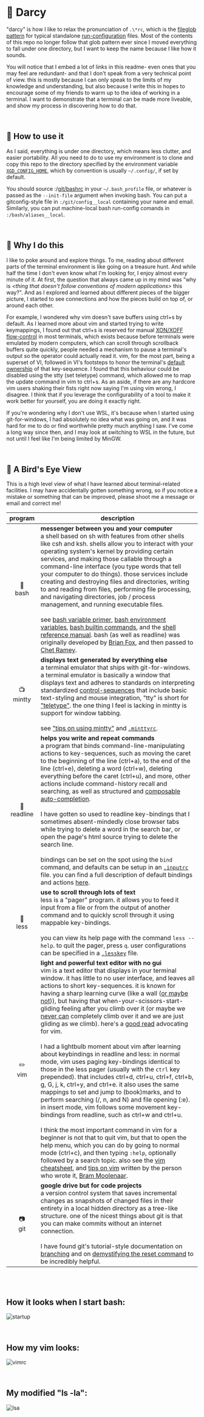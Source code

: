 
# :womans_hat: Darcy

"darcy" is how I like to relax the pronunciation of `.\*rc`, which is the [fileglob pattern](tldp.org/LDP/GNU-Linux-Tools-Summary/html/x11655.htm) for typical standalone [run-configuration](wikipedia.org/wiki/Configuration_file) files. Most of the contents of this repo no longer follow that glob pattern ever since I moved everything to fall under one directory, but I want to keep the name because I like how it sounds.

You will notice that I embed a lot of links in this readme- even ones that you may feel are redundant- and that I don't speak from a very technical point of view. this is mostly because I can only speak to the limits of my knowledge and understanding, but also because I write this in hopes to encourage some of my friends to warm up to the idea of working in a terminal. I want to demonstrate that a terminal can be made more liveable, and show my process in discovering how to do that.

<br>

## :briefcase: How to use it
As I said, everything is under one directory, which means less clutter, and easier portability. All you need to do to use my environment is to clone and copy this repo to the directory specified by the environment variable [`XGD_CONFIG_HOME`](standards.freedesktop.org/basedir-spec/basedir-spec-latest.html), which by convention is usually `~/.config/`, if set by default.

You should source :/[git/bashrc](git/bashrc) in your `~/.bash_profile` file, or whatever is passed as the `--init-file` argument when invoking bash. You can put a gitconfig-style file in `:/git/config__local` containing your name and email. Similarly, you can put machine-local bash run-config comands in `:/bash/aliases__local`.

<br>

## :turtle: Why I do this
I like to poke around and explore things. To me, reading about different parts of the terminal environment is like going on a treasure hunt. And while half the time I don't even know what I'm looking for, I enjoy almost every minute of it. At first, the question that always came up in my mind was "why is *<thing that doesn't follow conventions of modern applications>* this way?". And as I explored and learned about different pieces of the bigger picture, I started to see connections and how the pieces build on top of, or around each other.

For example, I wondered why vim doesn't save buffers using ctrl+s by default. As I learned more about vim and started trying to write keymappings, I found out that ctrl+s is reserved for manual [XON/XOFF flow-control](wikipedia.org/wiki/Software_flow_control) in most terminals, which exists because before terminals were emulated by modern computers, which can scroll through scrollback buffers quite quickly, people needed a mechanism to pause a terminal's output so the operator could actually read it. vim, for the most part, being a superset of VI, followed in VI's footsteps to honor the terminal's [default ownership](retrocomputing.stackexchange.com/questions/7263/history-of-ctrl-s-and-ctrl-q-for-flow-control) of that key-sequence. I found that this behaviour could be disabled using the stty (set teletype) command, which allowed me to map the update command in vim to ctrl+s. As an aside, if there are any hardcore vim users shaking their fists right now saying I'm using vim wrong, I disagree. I think that if you leverage the configurability of a tool to make it work better for yourself, you are doing it exactly right.

If you're wondering why I don't use WSL, it's because when I started using git-for-windows, I had absolutely no idea what was going on, and it was hard for me to do or find worthwhile pretty much anything I saw. I've come a long way since then, and I may look at switching to WSL in the future, but not until I feel like I'm being limited by MinGW.

<br>

## :balloon: A Bird's Eye View

This is a high level view of what I have learned about terminal-related facilities. I may have accidentally gotten something wrong, so if you notice a mistake or something that can be improved, please shoot me a message or email and correct me!

program                 | description
:----------------------:| -------------------------
:shell:<br>bash         | <b>messenger between you and your computer</b><br>a shell based on sh with features from other shells like csh and ksh. shells allow you to interact with your operating system's kernel by providing certain services, and making those callable through a command-line interface (you type words that tell your computer to do things). those services include creating and destroying files and directories, writing to and reading from files, performing file processing, and navigating directories, job / process management, and running executable files.<br><br>see [bash variable primer](compciv.org/topics/bash/variables-and-substitution/), [bash environment variables](gnu.org/software/bash/manual/html_node/Bash-Variables.html), [bash builtin commands](tldp.org/LDP/abs/html/internal.html), and the [shell reference manual](tldp.org/LDP/abs/html/refcards.html). bash (as well as readline) was originally developed by [Brian Fox](wikipedia.org/wiki/Brian_Fox_(computer_programmer)), and then passed to [Chet Ramey](tiswww.case.edu/php/chet/).
:tv:<br>mintty          | <b>displays text generated by everything else</b><br>a terminal emulator that ships with git-for-windows. a terminal emulator is basically a window that displays text and adheres to standards on interpreting standardized [control-sequences](xfree86.org/current/ctlseqs.html) that include basic text-styling and mouse integration, "tty" is short for ["teletype"](wikipedia.org/wiki/Teleprinter). the one thing I feel is lacking in mintty is support for window tabbing.<br><br>see ["tips on using mintty"](github.com/mintty/mintty/wiki/Tips) and [`.minttyrc`](mintty.github.io/mintty.1.html).
:train:<br>readline     | <b>helps you write and repeat commands</b><br>a program that binds command-line-manipulating actions to key-sequences, such as moving the caret to the beginning of the line (ctrl+a), to the end of the line (ctrl+e), deleting a word (ctrl+w), deleting everything before the caret (ctrl+u), and more, other actions include command-history recall and searching, as well as structured and [composable auto-completion](gnu.org/software/bash/manual/html_node/Programmable-Completion.html).<br><br>I have gotten so used to readline key-bindings that I sometimes absent-mindedly close browser tabs while trying to delete a word in the search bar, or open the page's html source trying to delete the search line.<br><br>bindings can be set on the spot using the `bind` command, and defaults can be setup in an [`.inputrc`](gnu.org/software/bash/manual/html_node/Readline-Init-File.html) file. you can find a full description of default bindings and actions [here](gnu.org/software/bash/manual/html_node/Bindable-Readline-Commands.html).
:scroll:<br>less        | <b>use to scroll through lots of text</b><br>less is a "pager" program. it allows you to feed it input from a file or from the output of another command and to quickly scroll through it using mappable key-bindings.<br><br>you can view its help page with the command `less --help`. to quit the pager, press `q`. user configurations can be specified in a [`.lesskey`](linux.die.net/man/1/lesskey) file.
:pencil2:<br>vim        | <b>light and powerful text editor with no gui</b><br>vim is a text editor that displays in your terminal window. it has little to no user interface, and leaves all actions to short key-sequences. it is known for having a sharp learning curve (like a wall ([or maybe not](thoughtbot.com/blog/the-vim-learning-curve-is-a-myth))), but having that when-your-scissors-start-gliding feeling after you climb over it (or maybe we [never can](stackoverflow.com/a/1220118/11107541) completely climb over it and we are just gliding as we climb). here's a [good read](csswizardry.com/2014/06/vim-for-people-who-think-things-like-vim-are-weird-and-hard/) advocating for vim.<br><br>I had a lightbulb moment about vim after learning about keybindings in readline and less: in normal mode, vim uses paging key-bindings identical to those in the less pager (usually with the `ctrl` key prepended). that includes ctrl+d, ctrl+u, ctrl+f, ctrl+b, g, G, j, k, ctrl+y, and ctrl+e. it also uses the same mappings to set and jump to (book)marks, and to perform searching (/, n, and N) and file opening (:e). in insert mode, vim follows some movement key-bindings from readline, such as ctrl+w and ctrl+u.<br><br>I think the most important command in vim for a beginner is not that to quit vim, but that to open the help menu, which you can do by going to normal mode (ctrl+c), and then typing `:help`, optionally followed by a search topic. also see the [vim cheatsheet](www.fprintf.net/vimCheatSheet.html), and [tips on vim](moolenaar.net/habits.html) written by the person who wrote it, [Bram Moolenaar](wikipedia.org/wiki/Bram_Moolenaar).
:camera:<br>git         | <b>google drive but for code projects</b><br>a version control system that saves incremental changes as snapshots of changed files in their entirety in a local hidden directory as a tree-like structure. one of the nicest things about git is that you can make commits without an internet connection.<br><br>I have found git's tutorial-style documentation on [branching](git-scm.com/book/en/v2/Git-Branching-Branches-in-a-Nutshell) and on [demystifying the reset command](git-scm.com/book/en/v2/Git-Tools-Reset-Demystified) to be incredibly helpful.

<br>
<br>

## How it looks when I start bash:
![startup](images/startup.PNG)

<br>

## How my vim looks:
![vimrc](images/vimrc.PNG)

<br>

## My modified "ls -la":
![lsa](images/lsa.PNG)

